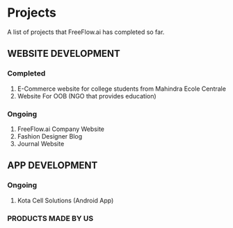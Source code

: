 # Projects

A list of projects that FreeFlow.ai has completed so far.

## WEBSITE DEVELOPMENT
### Completed
1) E-Commerce website for college students from Mahindra Ecole Centrale
2) Website For OOB (NGO that provides education)

### Ongoing
1) FreeFlow.ai Company Website
2) Fashion Designer Blog
3) Journal Website

## APP DEVELOPMENT
### Ongoing
1) Kota Cell Solutions (Android App)

### PRODUCTS MADE BY US

